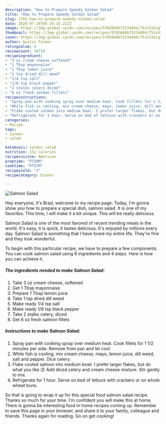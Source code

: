 ```yaml
---
description: "How to Prepare Speedy Salmon Salad"
title: "How to Prepare Speedy Salmon Salad"
slug: 1762-how-to-prepare-speedy-salmon-salad
date: 2020-07-26T05:34:15.222Z
image: https://img-global.cpcdn.com/recipes/5702664bf3334d94/751x532cq70/salmon-salad-recipe-main-photo.jpg
thumbnail: https://img-global.cpcdn.com/recipes/5702664bf3334d94/751x532cq70/salmon-salad-recipe-main-photo.jpg
cover: https://img-global.cpcdn.com/recipes/5702664bf3334d94/751x532cq70/salmon-salad-recipe-main-photo.jpg
author: Austin Farmer
ratingvalue: 4
reviewcount: 38718
recipeingredient:
- "3 oz cream cheese softened"
- "1 Tbsp mayonnaise"
- "1 Tbsp lemon juice"
- "1 tsp dried dill weed"
- "1/4 tsp salt"
- "1/8 tsp black pepper"
- "2 stalks celery diced"
- "6 oz fresh salmon fillets"
recipeinstructions:
- "Spray pan with cooking spray over medium heat. Cook fillets for 1 1/2 minutes per side. Remove from pan and let cool."
- "While fish is cooling, mix cream cheese, mayo, lemon juice, dill weed, salt and pepper. Dice celery."
- "Flake cooled salmon into medium bowl. I prefer larger flakes, but do what you like 😊 Add diced celery and cream cheese mixture. Stir gently to mix."
- "Refrigerate for 1 hour. Serve on bed of lettuce with crackers or on whole wheat buns."
categories:
- Recipe
tags:
- salmon
- salad

katakunci: salmon salad 
nutrition: 152 calories
recipecuisine: American
preptime: "PT30M"
cooktime: "PT57M"
recipeyield: "3"
recipecategory: Dinner

---
```



![Salmon Salad](https://img-global.cpcdn.com/recipes/5702664bf3334d94/751x532cq70/salmon-salad-recipe-main-photo.jpg)

Hey everyone, it's Brad, welcome to my recipe page. Today, I'm gonna show you how to prepare a special dish, salmon salad. It is one of my favorites. This time, I will make it a bit unique. This will be really delicious.



Salmon Salad is one of the most favored of recent trending meals in the world. It's easy, it is quick, it tastes delicious. It's enjoyed by millions every day. Salmon Salad is something that I have loved my entire life. They're fine and they look wonderful.


To begin with this particular recipe, we have to prepare a few components. You can cook salmon salad using 8 ingredients and 4 steps. Here is how you can achieve it.

<!--inarticleads1-->

##### The ingredients needed to make Salmon Salad:

1. Take 3 oz cream cheese, softened
1. Get 1 Tbsp mayonnaise
1. Prepare 1 Tbsp lemon juice
1. Take 1 tsp dried dill weed
1. Make ready 1/4 tsp salt
1. Make ready 1/8 tsp black pepper
1. Take 2 stalks celery, diced
1. Get 6 oz fresh salmon fillets




<!--inarticleads2-->

##### Instructions to make Salmon Salad:

1. Spray pan with cooking spray over medium heat. Cook fillets for 1 1/2 minutes per side. Remove from pan and let cool.
1. While fish is cooling, mix cream cheese, mayo, lemon juice, dill weed, salt and pepper. Dice celery.
1. Flake cooled salmon into medium bowl. I prefer larger flakes, but do what you like 😊 Add diced celery and cream cheese mixture. Stir gently to mix.
1. Refrigerate for 1 hour. Serve on bed of lettuce with crackers or on whole wheat buns.




So that is going to wrap it up for this special food salmon salad recipe. Thanks so much for your time. I'm confident you will make this at home. There is gonna be interesting food in home recipes coming up. Remember to save this page in your browser, and share it to your family, colleague and friends. Thanks again for reading. Go on get cooking!
